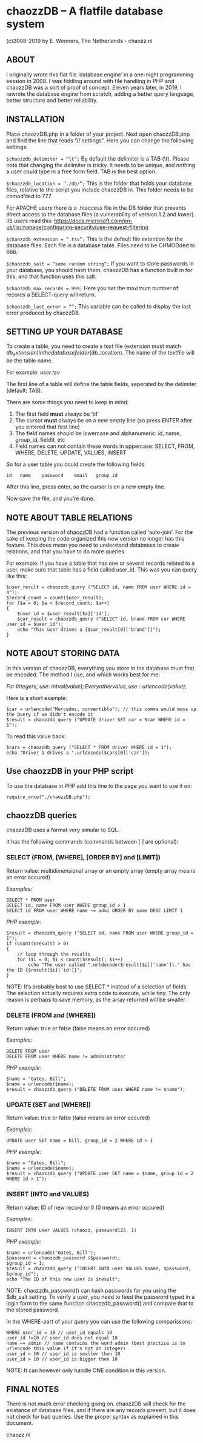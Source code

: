 # chaozzDB – A flatfile database system
(c)2008-2019 by E. Wenners, The Netherlands - chaozz.nl

## ABOUT

I originally wrote this flat file ‘database engine’ in a one-night programming session in 2008. I was fiddling around with file handling in PHP and chaozzDB was a sort of proof of concept. Eleven years later, in 2019, I rewrote the database engine from scratch, adding a better query language, better structure and better reliability.

 
## INSTALLATION

Place chaozzDB.php in a folder of your project. Next open chaozzDB.php and find the line that reads “// settings”. Here you can change the following settings:

```$chaozzdb_delimiter = “\t”;```
By default the delimiter is a TAB (\t). Please note that changing the delimiter is tricky. It needs to be unique, and nothing a user could type in a free form field. TAB is the best option.

```$chaozzdb_location = “./db/”;```
This is the folder that holds your database files, relative to the script you include chaozzDB in. This folder needs to be chmod’ded to 777

For APACHE users there is a .htaccess file in the DB folder that prevents direct access to the database files (a vulnerability of version 1.2 and lower).
IIS users read this: https://docs.microsoft.com/en-us/iis/manage/configuring-security/use-request-filtering

```$chaozzdb_extension = “.tsv”;```
This is the default file extention for the database files. Each file is a database table. Files need to be CHMODded to 666.

```$chaozzdb_salt = “some random string”;```
If you want to store passwords in your database, you should hash them. chaozzDB has a function built in for this, and that function uses this salt.

```$chaozzdb_max_records = 999;```
Here you set the maximum number of records a SELECT-query will return.

```$chaozzdb_last_error = “”;```
This variable can be called to display the last error produced by chaozzDB.


## SETTING UP YOUR DATABASE

To create a table, you need to create a text file (extension must match $db_extension) in the database folder ($db_location). The name of the textfile will be the table name.

For example:
*user.tsv*

The first line of a table will define the table fields, seperated by the delimiter (default: TAB).

There are some things you need to keep in mind:
1. The first field **must** always be ‘id’
2. The cursor **must** always be on a new empty line (so press ENTER after you entered that first line)
3. The field names should be lowercase and alphanumeric: id, name, group_id, field9, etc
4. Field names can not contain these words in uppercase:
SELECT, FROM, WHERE, DELETE, UPDATE, VALUES, INSERT

So for a user table you could create the following fields:

```id	name	password	email	group_id```

After this line, press enter, so the cursor is on a new empty line.

Now save the file, and you’re done.


## NOTE ABOUT TABLE RELATIONS

The previous version of chaozzDB had a function called ‘auto-join’. For the sake of keeping the code organized this new version no longer has this feature. This does mean you need to understand databases to create relations, and that you have to do more queries.

For example: if you have a table that has one or several records related to a user, make sure that table has a field called user_id. This was you can query like this:

```
$user_result = chaozzdb_query ("SELECT id, name FROM user WHERE id = 4");
$record_count = count($user_result);
for ($a = 0; $a < $record_count; $a++)
{
	$user_id = $user_result[$a]['id'];
	$car_result = chaozzdb_query ("SELECT id, brand FROM car WHERE user_id = $user_id");
	echo "This user drives a {$car_result[0]['brand']}");
}
```


## NOTE ABOUT STORING DATA

In this version of chaozzDB, everything you store in the database must first be encoded. The method I use, and which works best for me:

*For Integers, use: intval($value);
Every other value, use: urlencode($value);*

Here is a short example:
```
$car = urlencode("Mercedes, convertible"); // this comma would mess up the Query if we didn't encode it
$result = chaozzdb_query ("UPDATE driver SET car = $car WHERE id = 1");
```
To read this value back:
```
$cars = chaozzdb_query ("SELECT * FROM driver WHERE id = 1");
echo "Driver 1 drives a ".urldecode($cars[0]['car']);
```


## Use chaozzDB in your PHP script

To use the database in PHP add this line to the page you want to use it on:

```require_once("./chaozzDB.php");```


## chaozzDB queries

chaozzDB uses a format very simular to SQL.

It has the following commands (commands between [ ] are optional):

### SELECT (FROM, [WHERE], [ORDER BY] and [LIMIT])
Return value: multidimensional array or an empty array (empty array means an error occured)

*Examples:*
```
SELECT * FROM user
SELECT id, name FROM user WHERE group_id > 1
SELECT id FROM user WHERE name ~= admi ORDER BY name DESC LIMIT 1
```
*PHP example:*
```
$result = chaozzdb_query ("SELECT id, name FROM user WHERE group_id = 1");
if (count($result) > 0)
{
	// loop through the results
	for ($i = 0; $i < count($result); $i++)
		echo "The user called ".urldecode($result[$i]['name'])." has the ID {$result[$i]['id']}";
}
```

NOTE: It’s probably best to use SELECT * instead of a selection of fields. The selection actually requires extra code to execute, while tiny. The only reason is perhaps to save memory, as the array returned will be smaller.

### DELETE (FROM and [WHERE])
Return value: true or false (false means an error occured)

*Examples:*
```
DELETE FROM user
DELETE FROM user WHERE name != administrator
```
*PHP example:*
```
$name = "Gates, Bill";
$name = urlencode($name);
$result = chaozzdb_query ("DELETE FROM user WHERE name != $name");
```


### UPDATE (SET and [WHERE])
Return value: true or false (false means an error occured)

*Examples:*
```
UPDATE user SET name = bill, group_id = 2 WHERE id > 1
```
*PHP example:*
```
$name = "Gates, Bill";
$name = urlencode($name);
$result = chaozzdb_query ("UPDATE user SET name = $name, group_id = 2 WHERE id > 1");
```

### INSERT (INTO and VALUES)
Return value: ID of new record or 0 (0 means an error occured)

*Examples:*
```
INSERT INTO user VALUES (chaozz, password123, 1)
```
*PHP example:*
```
$name = urlencode('Gates, Bill');
$password = chaozzdb_password ($password);
$group_id = 1;
$result = chaozzdb_query ("INSERT INTO user VALUES $name, $password, $group_id");
echo "The ID of this new user is $result";
```

NOTE: chaozzdb_password() can hash passwords for you using the $db_salt setting. To verify a user, you need to feed the password typed in a login form to the same function chaozzdb_password() and compare that to the stored password.

In the WHERE-part of your query you can use the following comparissons:
```
WHERE user_id = 10 // user_id equals 10
user_id !=10 // user_id does not equal 10
name ~= admin // name contains the word admin (best practice is to urlencode this value if it's not an integer)
user_id < 10 // user_id is smaller then 10
user_id > 10 // user_id is bigger then 10
```

NOTE: It can however only handle ONE condition in this version.


## FINAL NOTES

There is not much error checking going on. chaozzDB will check for the existance of database files, and if there are any records present, but it does not check for bad queries. Use the proper syntax as explained in this document.

chaozz.nl
